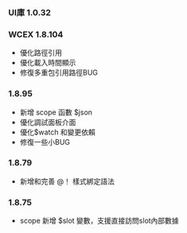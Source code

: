 ### UI庫 1.0.32


### WCEX 1.8.104
- 優化路徑引用
- 優化載入時間顯示
- 修復多重包引用路徑BUG

### 1.8.95
- 新增 scope 函數 $json
- 優化調試面板介面
- 優化$watch 和變更依賴
- 修復一些小BUG

### 1.8.79
- 新增和完善 @！ 樣式綁定語法

### 1.8.75 
- scope 新增 $slot 變數，支援直接訪問slot內部數據 
